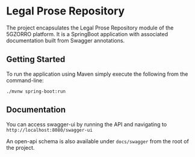 # Legal Prose Repository

The project encapsulates the Legal Prose Repository module of the 5GZORRO platform. 
It is a SpringBoot application with associated documentation built from Swagger annotations.

## Getting Started
To run the application using Maven simply execute the following from the command-line:

`./mvnw spring-boot:run`

## Documentation

You can access swagger-ui by running the API and navigating to `http://localhost:8080/swagger-ui`

An open-api schema is also available under `docs/swagger` from the root of the project.

